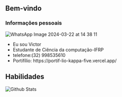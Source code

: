 ## Bem-vindo
### Informações pessoais

</img>![WhatsApp Image 2024-03-22 at 14 38 11](https://github.com/victorlak/victorlak/assets/133174073/3e16d85b-e8f8-4c50-b1a4-03e93aef0aa2)

<ul>
  <li>Eu sou Victor
  <li>Estudante de Ciência da computação-IFRP</li>
  <li>telefone:(32) 998535610</li>
  <li>Portifílio: https://portif-lio-kappa-five.vercel.app/ </li>
</ul>

## Habilidades





<img
        align="left"
        src="https://github-readme-stats.vercel.app/api/top-langs/?username=victorlak&theme=dark&hide_border=false&include_all_commits=true&count_private=true&layout=compact"
        alt="Github Stats"
      />
